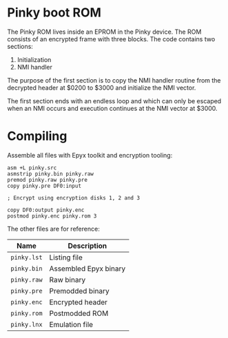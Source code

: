 # Pinky boot ROM

The Pinky ROM lives inside an EPROM in the Pinky device. The ROM consists of an encrypted frame with three blocks. The code contains two sections:

1. Initialization
2. NMI handler

The purpose of the first section is to copy the NMI handler routine from the decrypted header at $0200 to $3000 and initialize the NMI vector.

The first section ends with an endless loop and which can only be escaped when an NMI occurs and execution continues at the NMI vector at $3000.

# Compiling

Assemble all files with Epyx toolkit and encryption tooling:

```
asm +L pinky.src
asmstrip pinky.bin pinky.raw
premod pinky.raw pinky.pre
copy pinky.pre DF0:input

; Encrypt using encryption disks 1, 2 and 3

copy DF0:output pinky.enc
postmod pinky.enc pinky.rom 3
```

The other files are for reference:

|Name|Description|
|---|---|
|`pinky.lst`|Listing file|
|`pinky.bin`|Assembled Epyx binary|
|`pinky.raw`|Raw binary|
|`pinky.pre`|Premodded binary|
|`pinky.enc`|Encrypted header|
|`pinky.rom`|Postmodded ROM|
|`pinky.lnx`|Emulation file|